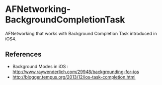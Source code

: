 AFNetworking-BackgroundCompletionTask
=====================================

AFNetworking that works with Background Completion Task introduced in iOS4.

References
---

- Background Modes in iOS : http://www.raywenderlich.com/29948/backgrounding-for-ios
- http://blogger.tempus.org/2013/12/ios-task-completion.html
